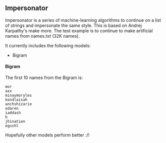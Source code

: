 ## Impersonator
Impersonator is a series of machine-learning algorithms to continue on a list of strings and impersonate the same style.
This is based on Andrej Karpathy's make more. The test example is to continue to make artificial names from names.txt (32K names).

It currently includes the following models:
- Bigram


#### Bigram

The first 10 names from the Bigram is:

```
mor
axx
minaymoryles
kondlaisah
anchshizarie
odaren
iaddash
h
jhinatien
egushl
```

Hopefully other models perform better :/!
